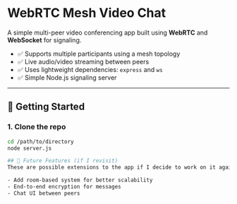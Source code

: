 # WebRTC Mesh Video Chat

A simple multi-peer video conferencing app built using **WebRTC** and **WebSocket** for signaling.

- ✅ Supports multiple participants using a mesh topology
- ✅ Live audio/video streaming between peers
- ✅ Uses lightweight dependencies: `express` and `ws`
- ✅ Simple Node.js signaling server

---

## 🚀 Getting Started

### 1. Clone the repo

```bash
cd /path/to/directory
node server.js

## 📝 Future Features (if I revisit)
These are possible extensions to the app if I decide to work on it again:

- Add room-based system for better scalability  
- End-to-end encryption for messages  
- Chat UI between peers
